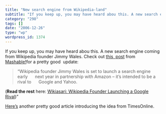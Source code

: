 ```yaml
---
title: "New search engine from Wikipedia-land"
subtitle: "If you keep up, you may have heard abou this. A new search engine coming from Wikipedia founder Jimm..."
category: "298"
tags: []
date: "2006-12-26"
type: "wp"
wordpress_id: 1374
---
```

If you keep up, you may have heard abou this. A new search engine coming from Wikipedia founder Jimmy Wales. Check out [this  post](http://mashable.com/2006/12/23/wikiasari-wikipedia-founder-launching-a-google-rival/) from [Mashable!](http://mashable.com)for a pretty good  update:

> “Wikipedia founder Jimmy Wales is set to launch a search engine early      next year in partnership with Amazon – it’s intended to be a rival to      Google and Yahoo.  

(**Read the rest** here: [Wikiasari: Wikipedia Founder Launching a Google Rival](http://mashable.com/2006/12/23/wikiasari-wikipedia-founder-launching-a-google-rival/))”  

[Here’s](http://business.timesonline.co.uk/article/0,,9075-2517026,00.html) another pretty good article introducing the idea from TimesOnline.